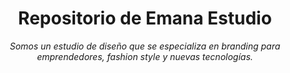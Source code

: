 <header>

<!--
  <<< Author notes: Course header >>>
  Include a 1280×640 image, course title in sentence case, and a concise description in emphasis.
  In your repository settings: enable template repository, add your 1280×640 social image, auto delete head branches.
  Add your open source license, GitHub uses MIT license.
-->

# Repositorio de Emana Estudio

_Somos un estudio de diseño que se especializa en branding para emprendedores, fashion style y nuevas tecnologías._

</header>

<!--
  <<< Author notes: Finish >>>
  Review what we learned, ask for feedback, provide next steps.
-->

